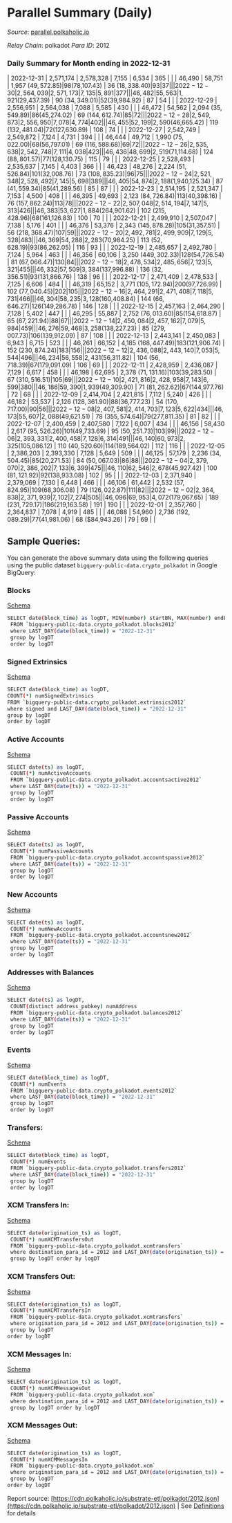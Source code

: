 # Parallel Summary (Daily)

_Source_: [parallel.polkaholic.io](https://parallel.polkaholic.io)

*Relay Chain*: polkadot
*Para ID*: 2012



### Daily Summary for Month ending in 2022-12-31


| 2022-12-31 | 2,571,174 | 2,578,328 | 7,155 | 6,534 | 365 |  |  | 46,490 | 58,751 | 1,957 ($49,572.85) | 98 ($78,107.43) | 36 ($18,338.40) | 93 | 37 |  |
| 2022-12-30 | 2,564,039 | 2,571,173 | 7,135 | 5,891 | 377 |  |  | 46,482 | 55,563 | 1,921 ($29,437.39) | 90 ($34,349.01) | 52 ($39,984.92) | 87 | 54 |  |
| 2022-12-29 | 2,556,951 | 2,564,038 | 7,088 | 5,585 | 430 |  |  | 46,472 | 54,562 | 2,094 ($35,549.89) | 86 ($45,274.02) | 69 ($144,612.74) | 85 | 72 |  |
| 2022-12-28 | 2,549,873 | 2,556,950 | 7,078 | 4,774 | 402 |  |  | 46,455 | 52,199 | 2,590 ($46,665.42) | 119 ($132,481.04) | 72 ($127,630.89) | 108 | 74 |  |
| 2022-12-27 | 2,542,749 | 2,549,872 | 7,124 | 4,731 | 394 |  |  | 46,444 | 49,712 | 1,990 ($75,022.00) | 68 ($56,797.01) | 69 ($116,588.68) | 69 | 72 |  |
| 2022-12-26 | 2,535,638 | 2,542,748 | 7,111 | 4,038 | 423 |  |  | 46,436 | 48,699 | 2,519 ($71,114.68) | 124 ($88,801.57) | 77 ($128,130.75) | 115 | 79 |  |
| 2022-12-25 | 2,528,493 | 2,535,637 | 7,145 | 4,403 | 366 |  |  | 46,423 | 48,276 | 2,224 ($51,526.84) | 101 ($32,008.76) | 73 ($108,835.23) | 96 | 75 |  |
| 2022-12-24 | 2,521,348 | 2,528,492 | 7,145 | 5,698 | 389 |  |  | 46,405 | 54,874 | 2,188 ($1,940,125.34) | 87 ($41,559.34) | 85 ($41,289.56) | 85 | 87 |  |
| 2022-12-23 | 2,514,195 | 2,521,347 | 7,153 | 4,500 | 408 |  |  | 46,395 | 49,693 | 2,123 ($84,726.84) | 113 ($40,398.16) | 76 ($157,862.24) | 113 | 78 |  |
| 2022-12-22 | 2,507,048 | 2,514,194 | 7,147 | 5,313 | 426 |  |  | 46,383 | 53,627 | 1,884 ($264,901.62) | 102 ($215,428.96) | 68 ($161,126.83) | 100 | 70 |  |
| 2022-12-21 | 2,499,910 | 2,507,047 | 7,138 | 5,176 | 401 |  |  | 46,376 | 53,376 | 2,343 ($145,878.28) | 105 ($31,357.51) | 56 ($218,368.47) | 107 | 59 |  |
| 2022-12-20 | 2,492,781 | 2,499,909 | 7,129 | 5,328 | 483 |  |  | 46,369 | 54,288 | 2,283 ($70,984.25) | 113 ($52,628.19) | 93 ($86,262.05) | 116 | 93 |  |
| 2022-12-19 | 2,485,657 | 2,492,780 | 7,124 | 5,964 | 463 |  |  | 46,356 | 60,106 | 3,250 ($449,302.33) | 128 ($54,726.54) | 81 ($67,066.47) | 130 | 84 |  |
| 2022-12-18 | 2,478,534 | 2,485,656 | 7,123 | 5,321 | 455 |  |  | 46,332 | 57,509 | 3,384 ($137,996.88) | 136 ($32,356.51) | 93 ($131,866.76) | 138 | 96 |  |
| 2022-12-17 | 2,471,409 | 2,478,533 | 7,125 | 6,606 | 484 |  |  | 46,319 | 65,152 | 3,771 ($105,172.94) | 200 ($97,726.99) | 102 ($77,040.45) | 202 | 105 |  |
| 2022-12-16 | 2,464,291 | 2,471,408 | 7,118 | 5,731 | 466 |  |  | 46,304 | 58,235 | 3,128 ($160,408.84) | 144 ($66,646.27) | 126 ($149,286.78) | 146 | 128 |  |
| 2022-12-15 | 2,457,163 | 2,464,290 | 7,128 | 5,402 | 447 |  |  | 46,295 | 55,887 | 2,752 ($76,013.60) | 85 ($154,618.87) | 65 ($67,221.94) | 88 | 67 |  |
| 2022-12-14 | 2,450,084 | 2,457,162 | 7,079 | 5,984 | 459 |  |  | 46,276 | 59,468 | 3,258 ($138,227.23) | 85 ($279,007.73) | 106 ($139,912.09) | 87 | 108 |  |
| 2022-12-13 | 2,443,141 | 2,450,083 | 6,943 | 6,715 | 523 |  |  | 46,261 | 66,152 | 4,185 ($168,447.49) | 183 ($121,906.74) | 152 ($230,874.24) | 183 | 156 |  |
| 2022-12-12 | 2,436,088 | 2,443,140 | 7,053 | 5,544 | 496 |  |  | 46,234 | 56,558 | 2,431 ($56,311.82) | 104 ($56,718.39) | 67 ($179,091.09) | 106 | 69 |  |
| 2022-12-11 | 2,428,959 | 2,436,087 | 7,129 | 6,617 | 458 |  |  | 46,198 | 62,695 | 2,378 ($71,131.16) | 103 ($39,283.50) | 67 ($310,516.51) | 105 | 69 |  |
| 2022-12-10 | 2,421,816 | 2,428,958 | 7,143 | 6,599 | 380 |  |  | 46,186 | 59,390 | 1,939 ($49,309.90) | 71 ($81,262.62) | 67 ($144,977.76) | 72 | 68 |  |
| 2022-12-09 | 2,414,704 | 2,421,815 | 7,112 | 5,240 | 426 |  |  | 46,182 | 53,537 | 2,126 ($128,361.90) | 88 ($36,777.23) | 54 ($170,717.00) | 90 | 56 |  |
| 2022-12-08 | 2,407,581 | 2,414,703 | 7,123 | 5,622 | 434 |  |  | 46,173 | 55,607 | 2,088 ($49,621.51) | 78 ($355,574.64) | 79 ($277,811.35) | 81 | 82 |  |
| 2022-12-07 | 2,400,459 | 2,407,580 | 7,122 | 6,007 | 434 |  |  | 46,156 | 58,430 | 2,617 ($95,526.26) | 101 ($49,733.69) | 95 ($50,251.73) | 103 | 99 |  |
| 2022-12-06 | 2,393,331 | 2,400,458 | 7,128 | 6,314 | 491 |  |  | 46,140 | 60,973 | 2,325 ($105,086.12) | 110 ($40,520.60) | 114 ($189,564.02) | 112 | 116 |  |
| 2022-12-05 | 2,386,203 | 2,393,330 | 7,128 | 5,649 | 509 |  |  | 46,125 | 57,179 | 2,236 ($34,504.45) | 85 ($20,271.53) | 84 ($50,067.03) | 86 | 88 |  |
| 2022-12-04 | 2,379,070 | 2,386,202 | 7,133 | 6,399 | 475 |  |  | 46,110 | 62,546 | 2,678 ($45,927.42) | 100 ($81,121.92) | 92 ($138,933.08) | 102 | 95 |  |
| 2022-12-03 | 2,371,940 | 2,379,069 | 7,130 | 6,448 | 466 |  |  | 46,106 | 61,442 | 2,532 ($57,824.95) | 109 ($68,306.08) | 79 ($126,022.87) | 111 | 82 |  |
| 2022-12-02 | 2,364,838 | 2,371,939 | 7,102 | 7,274 | 505 |  |  | 46,096 | 69,953 | 4,072 ($179,067.65) | 189 ($231,729.17) | 186 ($219,163.58) | 191 | 190 |  |
| 2022-12-01 | 2,357,760 | 2,364,837 | 7,078 | 4,919 | 485 |  |  | 46,088 | 54,960 | 2,736 ($192,089.29) | 77 ($41,981.06) | 68 ($84,943.26) | 79 | 69 |  |

## Sample Queries:
You can generate the above summary data using the following queries using the public dataset `bigquery-public-data.crypto_polkadot` in Google BigQuery:


### Blocks 

[Schema](https://github.com/colorfulnotion/substrate-etl/blob/main/schema/blocks.json)

```bash
SELECT date(block_time) as logDT, MIN(number) startBN, MAX(number) endBN, COUNT(*) numBlocks 
 FROM `bigquery-public-data.crypto_polkadot.blocks2012`  
 where LAST_DAY(date(block_time)) = "2022-12-31" 
 group by logDT 
 order by logDT
```

### Signed Extrinsics 

[Schema](https://github.com/colorfulnotion/substrate-etl/blob/main/schema/extrinsics.json)

```bash
SELECT date(block_time) as logDT, 
COUNT(*) numSignedExtrinsics 
FROM `bigquery-public-data.crypto_polkadot.extrinsics2012`  
where signed and LAST_DAY(date(block_time)) = "2022-12-31" 
group by logDT 
order by logDT
```

### Active Accounts 

[Schema](https://github.com/colorfulnotion/substrate-etl/blob/main/schema/accountsactive.json)

```bash
SELECT date(ts) as logDT, 
 COUNT(*) numActiveAccounts 
 FROM `bigquery-public-data.crypto_polkadot.accountsactive2012` 
 where LAST_DAY(date(ts)) = "2022-12-31" 
 group by logDT 
 order by logDT
```

### Passive Accounts 

[Schema](https://github.com/colorfulnotion/substrate-etl/blob/main/schema/accountspassive.json)

```bash
SELECT date(ts) as logDT, 
 COUNT(*) numPassiveAccounts 
 FROM `bigquery-public-data.crypto_polkadot.accountspassive2012` 
 where LAST_DAY(date(ts)) = "2022-12-31" 
 group by logDT 
 order by logDT
```

### New Accounts 

[Schema](https://github.com/colorfulnotion/substrate-etl/blob/main/schema/accountsnew.json)

```bash
SELECT date(ts) as logDT, 
 COUNT(*) numNewAccounts 
 FROM `bigquery-public-data.crypto_polkadot.accountsnew2012` 
 where LAST_DAY(date(ts)) = "2022-12-31" 
 group by logDT
 order by logDT
```

### Addresses with Balances 

[Schema](https://github.com/colorfulnotion/substrate-etl/blob/main/schema/balances.json)

```bash
SELECT date(ts) as logDT,
 COUNT(distinct address_pubkey) numAddress 
 FROM `bigquery-public-data.crypto_polkadot.balances2012` 
 where LAST_DAY(date(ts)) = "2022-12-31" 
 group by logDT 
 order by logDT
```

### Events 

[Schema](https://github.com/colorfulnotion/substrate-etl/blob/main/schema/events.json)

```bash
SELECT date(block_time) as logDT, 
 COUNT(*) numEvents 
 FROM `bigquery-public-data.crypto_polkadot.events2012` 
 where LAST_DAY(date(block_time)) = "2022-12-31" 
 group by logDT 
 order by logDT
```

### Transfers:

[Schema](https://github.com/colorfulnotion/substrate-etl/blob/main/schema/transfers.json)

```bash
SELECT date(block_time) as logDT, 
 COUNT(*) numEvents 
 FROM `bigquery-public-data.crypto_polkadot.transfers2012` 
 where LAST_DAY(date(block_time)) = "2022-12-31" 
 group by logDT 
 order by logDT
```

### XCM Transfers In: 

[Schema](https://github.com/colorfulnotion/substrate-etl/blob/main/schema/xcmtransfers.json)

```bash
SELECT date(origination_ts) as logDT, 
 COUNT(*) numXCMTransfersOut 
 FROM `bigquery-public-data.crypto_polkadot.xcmtransfers` 
 where destination_para_id = 2012 and LAST_DAY(date(origination_ts)) = "2022-12-31" 
 group by logDT order by logDT
```

### XCM Transfers Out: 

[Schema](https://github.com/colorfulnotion/substrate-etl/blob/main/schema/xcmtransfers.json)

```bash
SELECT date(origination_ts) as logDT, 
 COUNT(*) numXCMTransfersIn 
 FROM `bigquery-public-data.crypto_polkadot.xcmtransfers` 
 where origination_para_id = 2012 and LAST_DAY(date(origination_ts)) = "2022-12-31" 
 group by logDT 
order by logDT
```

### XCM Messages In: 

[Schema](https://github.com/colorfulnotion/substrate-etl/blob/main/schema/xcm.json)

```bash
SELECT date(origination_ts) as logDT, 
 COUNT(*) numXCMMessagesOut 
 FROM `bigquery-public-data.crypto_polkadot.xcm` 
 where destination_para_id = 2012 and LAST_DAY(date(origination_ts)) = "2022-12-31" 
 group by logDT order by logDT
```

### XCM Messages Out: 

[Schema](https://github.com/colorfulnotion/substrate-etl/blob/main/schema/xcm.json)

```bash
SELECT date(origination_ts) as logDT, 
 COUNT(*) numXCMMessagesIn 
 FROM `bigquery-public-data.crypto_polkadot.xcm` 
 where origination_para_id = 2012 and LAST_DAY(date(origination_ts)) = "2022-12-31" 
 group by logDT 
order by logDT
```


Report source: [https://cdn.polkaholic.io/substrate-etl/polkadot/2012.json](https://cdn.polkaholic.io/substrate-etl/polkadot/2012.json) | See [Definitions](/DEFINITIONS.md) for details
